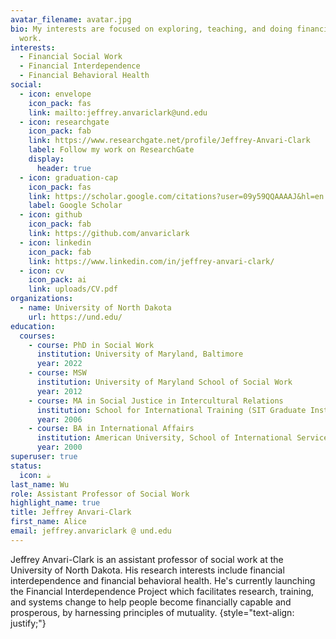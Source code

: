 ```yaml
---
avatar_filename: avatar.jpg
bio: My interests are focused on exploring, teaching, and doing financial social
  work.
interests:
  - Financial Social Work
  - Financial Interdependence
  - Financial Behavioral Health
social:
  - icon: envelope
    icon_pack: fas
    link: mailto:jeffrey.anvariclark@und.edu
  - icon: researchgate
    icon_pack: fab
    link: https://www.researchgate.net/profile/Jeffrey-Anvari-Clark
    label: Follow my work on ResearchGate
    display:
      header: true
  - icon: graduation-cap
    icon_pack: fas
    link: https://scholar.google.com/citations?user=09y59QQAAAAJ&hl=en
    label: Google Scholar
  - icon: github
    icon_pack: fab
    link: https://github.com/anvariclark
  - icon: linkedin
    icon_pack: fab
    link: https://www.linkedin.com/in/jeffrey-anvari-clark/
  - icon: cv
    icon_pack: ai
    link: uploads/CV.pdf
organizations:
  - name: University of North Dakota
    url: https://und.edu/
education:
  courses:
    - course: PhD in Social Work
      institution: University of Maryland, Baltimore
      year: 2022
    - course: MSW
      institution: University of Maryland School of Social Work
      year: 2012
    - course: MA in Social Justice in Intercultural Relations
      institution: School for International Training (SIT Graduate Institute)
      year: 2006
    - course: BA in International Affairs
      institution: American University, School of International Service
      year: 2000
superuser: true
status:
  icon: ☕️
last_name: Wu
role: Assistant Professor of Social Work
highlight_name: true
title: Jeffrey Anvari-Clark
first_name: Alice
email: jeffrey.anvariclark @ und.edu
---
```

Jeffrey Anvari-Clark is an assistant professor of social work at the University of North Dakota. His research interests include financial interdependence and financial behavioral health. He's currently launching the Financial Interdependence Project which facilitates research, training, and systems change to help people become financially capable and prosperous, by harnessing principles of mutuality.
{style="text-align: justify;"}